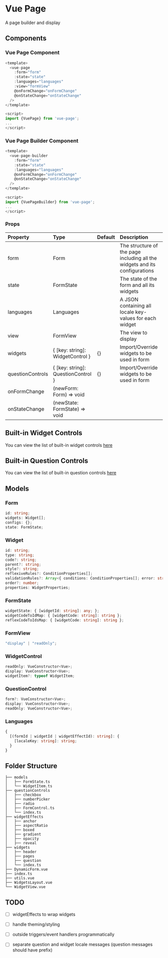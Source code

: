 # Vue Page

A page builder and display

## Components

### Vue Page Component

```typescript
<template>
  <vue-page
    :form="form"
    :state="state"
    :languages="languages"
    :view="formView"
    @onFormChange="onFormChange"
    @onStateChange="onStateChange"
  />
</template>

<script>
import {VuePage} from 'vue-page';
...
</script>
```

### Vue Page Builder Component

```typescript
<template>
  <vue-page-builder
    :form="form"
    :state="state"
    :languages="languages"
    @onFormChange="onFormChange"
    @onStateChange="onStateChange"
  />
</template>

<script>
import {VuePageBuilder} from 'vue-page';
...
</script>
```

### Props

| Property         | Type                               | Default | Description                                                                |
| :--------------- | :--------------------------------- | :------ | :------------------------------------------------------------------------- |
| form             | Form                               |         | The structure of the page including all the widgets and its configurations |
| state            | FormState                          |         | The state of the form and all its widgets                                  |
| languages        | Languages                          |         | A JSON containing all locale key-values for each widget                    |
| view             | FormView                           |         | The view to display                                                        |
| widgets          | { [key: string]: WidgetControl }   | {}      | Import/Override widgets to be used in form                                 |
| questionControls | { [key: string]: QuestionControl } | {}      | Import/Override widgets to be used in form                                 |
| onFormChange     | (newForm: Form) => void            |         |                                                                            |
| onStateChange    | (newState: FormState) => void      |         |                                                                            |

## Built-in Widget Controls

You can view the list of built-in widget controls [here](src/lib-components/widgets/README.md)

## Built-in Question Controls

You can view the list of built-in question controls [here](src/lib-components/questionControls/README.md)

## Models

### Form

```typescript
id: string;
widgets: Widget[];
configs: {};
state: FormState;
```

### Widget

```typescript
id: string;
type: string;
code?: string;
parent?: string;
style?: string;
reflexiveRules?: ConditionProperties[];
validationRules?: Array<{ conditions: ConditionProperties[]; error: string }>;
order?: number;
properties: WidgetProperties;
```

### FormState

```typescript
widgetState: { [widgetId: string]: any; };
widgetCodeToIdMap: { [widgetCode: string]: string };
reflexCodeToIdsMap: { [widgetCode: string]: string };
```

### FormView

```typescript
"display" | "readOnly";
```

### WidgetControl

```typescript
readOnly: VueConstructor<Vue>;
display: VueConstructor<Vue>;
widgetItem?: typeof WidgetItem;
```

### QuestionControl

```typescript
form?: VueConstructor<Vue>;
display: VueConstructor<Vue>;
readOnly: VueConstructor<Vue>;
```

### Languages

```typescript
{
  [(formId | widgetId | widgetEffectId): string]: {
    [localeKey: string]: string;
  }
}
```

## Folder Structure

```text
├── models
│   ├── FormState.ts
│   └── WidgetItem.ts
├── questionControls
│   ├── checkbox
│   ├── numberPicker
│   ├── radio
│   ├── FormControl.ts
│   └── index.ts
├── widgetEffects
│   ├── anchor
│   ├── aspectRatio
│   ├── boxed
│   ├── gradient
│   ├── opacity
│   ├── reveal
├── widgets
│   ├── header
│   ├── pages
│   ├── question
│   └── index.ts
├── DynamicForm.vue
├── index.ts
├── utils.vue
├── WidgetsLayout.vue
└── WidgetView.vue
```

## TODO

- [ ] widgetEffects to wrap widgets

- [ ] handle theming/styling

- [ ] outside triggers/event handlers programmatically

- [ ] separate question and widget locale messages (question messages should have prefix)
